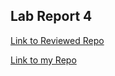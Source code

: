 ## Lab Report 4

[Link to Reviewed Repo](https://github.com/JasonMorris1/markdown-parser)

[Link to my Repo]()